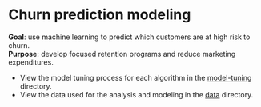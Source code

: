 # Churn prediction modeling

**Goal**: use machine learning to predict which customers are at high risk to churn. 
<br>**Purpose**: develop focused retention programs and reduce marketing expenditures.

* View the model tuning process for each algorithm in the [model-tuning](https://github.com/ayn28/churn-prediction-modeling/tree/master/model-tuning) directory.
* View the data used for the analysis and modeling in the [data](https://github.com/ayn28/churn-prediction-modeling/tree/master/data) directory.
